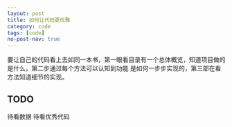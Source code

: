 ```yaml
---
layout: post
title: 如何让代码更优雅
category: code
tags: [code]
no-post-nav: true
---
```


要让自己的代码看上去如同一本书，第一眼看目录有一个总体概览，知道项目做的是什么，第二步通过每个方法可以认知到功能
是如何一步步实现的，第三部在看方法知道细节的实现。



## TODO 
待看数据
待看优秀代码

